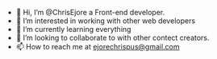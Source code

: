- 👋 Hi, I’m @ChrisEjore a Front-end developer.
- 👀 I’m interested in working with other web developers
- 🌱 I’m currently learning everything
- 💞️ I’m looking to collaborate to with other contect creators.
- 📫 How to reach me at ejorechrispus@gmail.com

<!---
ChrisEjore/ChrisEjore is a ✨ special ✨ repository because its `README.md` (this file) appears on your GitHub profile.
You can click the Preview link to take a look at your changes.
--->

